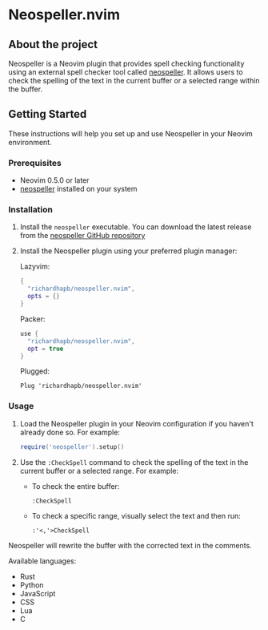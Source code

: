 # Neospeller.nvim

## About the project

Neospeller is a Neovim plugin that provides spell checking functionality using an external spell checker tool called [neospeller](https://github.com/richardhapb/neospeller). It allows users to check the spelling of the text in the current buffer or a selected range within the buffer.

## Getting Started

These instructions will help you set up and use Neospeller in your Neovim environment.

### Prerequisites

- Neovim 0.5.0 or later
- [neospeller](https://github.com/richardhapb/neospeller) installed on your system

### Installation

1. Install the `neospeller` executable. You can download the latest release from the [neospeller GitHub repository](https://github.com/richardhapb/neospeller)

2. Install the Neospeller plugin using your preferred plugin manager:

    Lazyvim:


    ```lua
    {
      "richardhapb/neospeller.nvim",
      opts = {}
    }
    ```

   Packer:

    ```lua
    use {
      "richardhapb/neospeller.nvim",
      opt = true
    }
    ```

   Plugged:

    ```vim
    Plug 'richardhapb/neospeller.nvim'
    ```

### Usage

1. Load the Neospeller plugin in your Neovim configuration if you haven't already done so. For example:

    ```lua
    require('neospeller').setup()
    ```

2. Use the `:CheckSpell` command to check the spelling of the text in the current buffer or a selected range. For example:

    - To check the entire buffer:

        ```vim
        :CheckSpell
        ```

    - To check a specific range, visually select the text and then run:

        ```vim
        :'<,'>CheckSpell
        ```

Neospeller will rewrite the buffer with the corrected text in the comments.

Available languages:
- Rust
- Python
- JavaScript
- CSS
- Lua
- C

